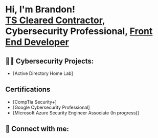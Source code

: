 <h1>Hi, I'm Brandon! <br/><a href="https://github.com/codewithbrandon">TS Cleared Contractor</a>, Cybersecurity Professional</a>, <a href="https://www.youtube.com/c/joshmadakor">Front End Developer</a></h1>

<h2>👨‍💻 Cybersecurity Projects:</h2>

- [Active Directory Home Lab]

<h2>Certifications</h2>

- [CompTia Security+]
- [Google Cybersecurity Professional]
- [Microsoft Azure Security Engineer Associate (In progress)]
  
<h2> 🤳 Connect with me:</h2>



[linkedin]:https://www.linkedin.com/in/brandon-harris-49b514253/

<!--
**joshmadakor1/joshmadakor1** is a ✨ _special_ ✨ repository because its `README.md` (this file) appears on your GitHub profile.

Here are some ideas to get you started:

- 🔭 I’m currently working on ...
- 🌱 I’m currently learning ...
- 👯 I’m looking to collaborate on ...
- 🤔 I’m looking for help with ...
- 💬 Ask me about ...
- 📫 How to reach me: ...
- 😄 Pronouns: ...
- ⚡ Fun fact: ...
-->
